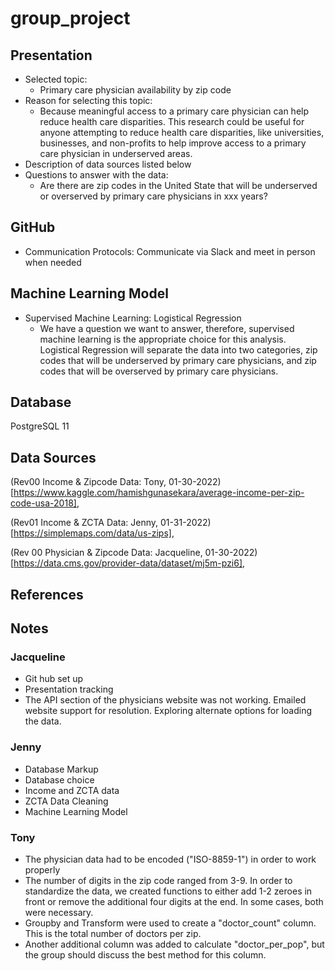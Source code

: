 # group_project

## Presentation
* Selected topic:
  * Primary care physician availability by zip code
* Reason for selecting this topic:
  * Because meaningful access to a primary care physician can help reduce health care disparities. This research could be useful for anyone attempting to reduce health care disparities, like universities, businesses, and non-profits to help improve access to a primary care physician in underserved areas.
* Description of data sources listed below
* Questions to answer with the data:
  * Are there are zip codes in the United State that will be underserved or overserved by primary care physicians in xxx years?

## GitHub
* Communication Protocols: Communicate via Slack and meet in person when needed

## Machine Learning Model
* Supervised Machine Learning: Logistical Regression
  * We have a question we want to answer, therefore, supervised machine learning is the appropriate choice for this analysis. Logistical Regression will separate the data into two categories, zip codes that will be underserved by primary care physicians, and zip codes that will be overserved by primary care physicians.

## Database
PostgreSQL 11

## Data Sources
(Rev00 Income & Zipcode Data: Tony, 01-30-2022)[https://www.kaggle.com/hamishgunasekara/average-income-per-zip-code-usa-2018],

(Rev01 Income & ZCTA Data: Jenny, 01-31-2022)[https://simplemaps.com/data/us-zips],

(Rev 00 Physician & Zipcode Data: Jacqueline, 01-30-2022)[https://data.cms.gov/provider-data/dataset/mj5m-pzi6],

## References

## Notes
### Jacqueline
* Git hub set up
* Presentation tracking
* The API section of the physicians website was not working. Emailed website support for resolution. Exploring alternate options for loading the data. 

### Jenny
* Database Markup
* Database choice
* Income and ZCTA data
* ZCTA Data Cleaning
* Machine Learning Model

### Tony
* The physician data had to be encoded ("ISO-8859-1") in order to work properly
* The number of digits in the zip code ranged from 3-9.  In order to standardize the data, we created functions to either add 1-2 zeroes in front or remove the additional four digits at the end.  In some cases, both were necessary.
* Groupby and Transform were used to create a "doctor_count" column.  This is the total number of doctors per zip.
* Another additional column was added to calculate "doctor_per_pop", but the group should discuss the best method for this column.
